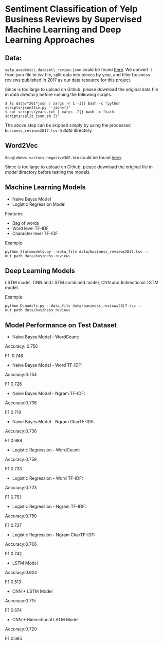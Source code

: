 # Sentiment Classification of Yelp Business Reviews by Supervised Machine Learning and Deep Learning Approaches


## Data:
`yelp_academic\_dataset\_review.json` could be found [here](https://www.yelp.com/dataset). 
We convert it from json file to tsv file, split data into pieces by year, and filter business reviews published in 2017 as our data resource for this project.

Since is too large to upload on Github, please download the original data file in *data* directory before running the following scripts.
```{bash}
$ ls data/*201*json | xargs -n 1 -I{} bash -c "python scripts/json2tsv.py --json={}"
$ cat scripts/years.txt | xargs -I{} bash -c "bash scripts/split_json.sh {}"
```
The above step can be skipped simply by using the processed `business_reviews2017.tsv` in *data* directory.

## Word2Vec
`GoogleNews-vectors-negative300.bin` could be found [here](https://code.google.com/archive/p/word2vec/).

Since is too large to upload on Github, please download the original file in *model* directory before testing the models.

## Machine Learning Models

* Naive Bayes Model
* Logistic Regression Model

Features

* Bag of words
* Word level TF-IDF
* Character level TF-IDF

Example

`python Statsmodels.py --data_file data/business_reviews2017.tsv --out_path data/business_reviews`

## Deep Learning Models

LSTM model, CNN and LSTM combined model, CNN and Bidirectional LSTM model.

Example

`python DLmodels.py --data_file data/business_reviews2017.tsv --out_path data/business_reviews`


## Model Performance on Test Dataset

* Naive Bayes Model - WordCount:

Accuracy: 0.756

F1: 0.746

* Naive Bayes Model - Word TF-IDF:

Accuracy:0.754

F1:0.726

* Naive Bayes Model - Ngram TF-IDF:

Accuracy:0.736

F1:0.710

* Naive Bayes Model - Ngram CharTF-IDF:

Accuracy:0.736

F1:0.688

* Logistic Regression - WordCount:

Accuracy:0.759

F1:0.733

* Logistic Regression - Word TF-IDF:

Accuracy:0.773

F1:0.751

* Logistic Regression - Ngram TF-IDF:

Accuracy:0.750

F1:0.727

* Logistic Regression - Ngram CharTF-IDF:

Accuracy:0.766

F1:0.742

* LSTM Model

Accuracy:0.624

F1:0.513

* CNN + LSTM Model

Accuracy:0.715

F1:0.674

* CNN + Bidirectional LSTM Model

Accuracy:0.720

F1:0.685
